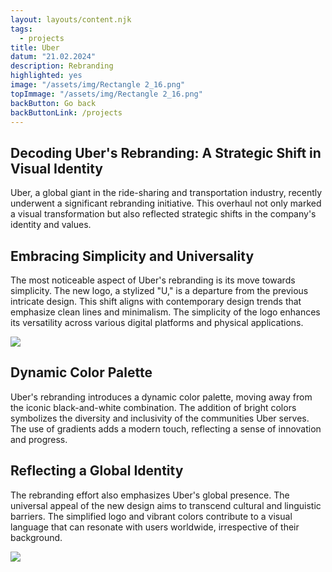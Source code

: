 ```yaml
---
layout: layouts/content.njk
tags:
  - projects
title: Uber
datum: "21.02.2024"
description: Rebranding
highlighted: yes
image: "/assets/img/Rectangle 2_16.png"
topImmage: "/assets/img/Rectangle 2_16.png"
backButton: Go back
backButtonLink: /projects
---
```


## Decoding Uber's Rebranding: A Strategic Shift in Visual Identity

Uber, a global giant in the ride-sharing and transportation industry, recently underwent a significant rebranding initiative. This overhaul not only marked a visual transformation but also reflected strategic shifts in the company's identity and values.

## Embracing Simplicity and Universality

The most noticeable aspect of Uber's rebranding is its move towards simplicity. The new logo, a stylized "U," is a departure from the previous intricate design. This shift aligns with contemporary design trends that emphasize clean lines and minimalism. The simplicity of the logo enhances its versatility across various digital platforms and physical applications.

![](/assets/img/Rectangle3_4.png)

## Dynamic Color Palette

Uber's rebranding introduces a dynamic color palette, moving away from the iconic black-and-white combination. The addition of bright colors symbolizes the diversity and inclusivity of the communities Uber serves. The use of gradients adds a modern touch, reflecting a sense of innovation and progress.

## Reflecting a Global Identity

The rebranding effort also emphasizes Uber's global presence. The universal appeal of the new design aims to transcend cultural and linguistic barriers. The simplified logo and vibrant colors contribute to a visual language that can resonate with users worldwide, irrespective of their background.

![](/assets/img/Rectangle4_2.png)

